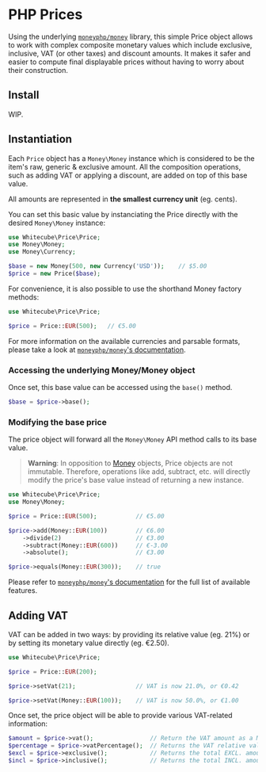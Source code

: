 # PHP Prices

Using the underlying [`moneyphp/money`](https://github.com/moneyphp/money) library, this simple Price object allows to work with complex composite monetary values which include exclusive, inclusive, VAT (or other taxes) and discount amounts. It makes it safer and easier to compute final displayable prices without having to worry about their construction.

## Install

WIP.

## Instantiation

Each `Price` object has a `Money\Money` instance which is considered to be the item's raw, generic & exclusive amount. All the composition operations, such as adding VAT or applying a discount, are added on top of this base value.

All amounts are represented in **the smallest currency unit** (eg. cents).

You can set this basic value by instanciating the Price directly with the desired `Money\Money` instance:

```php
use Whitecube\Price\Price;
use Money\Money;
use Money\Currency;

$base = new Money(500, new Currency('USD'));    // $5.00
$price = new Price($base);
```

For convenience, it is also possible to use the shorthand Money factory methods:

```php
use Whitecube\Price\Price;

$price = Price::EUR(500);   // €5.00
```

For more information on the available currencies and parsable formats, please take a look at [`moneyphp/money`'s documentation](http://moneyphp.org/).

### Accessing the underlying Money/Money object

Once set, this base value can be accessed using the `base()` method.

```php
$base = $price->base();
```

### Modifying the base price

The price object will forward all the `Money\Money` API method calls to its base value.

> **Warning**: In opposition to [Money](https://github.com/moneyphp/money) objects, Price objects are not immutable. Therefore, operations like add, subtract, etc. will directly modify the price's base value instead of returning a new instance.

```php
use Whitecube\Price\Price;
use Money\Money;

$price = Price::EUR(500);           // €5.00

$price->add(Money::EUR(100))        // €6.00
    ->divide(2)                     // €3.00
    ->subtract(Money::EUR(600))     // €-3.00
    ->absolute();                   // €3.00

$price->equals(Money::EUR(300));    // true
```

Please refer to [`moneyphp/money`'s documentation](http://moneyphp.org/) for the full list of available features.

## Adding VAT

VAT can be added in two ways: by providing its relative value (eg. 21%) or by setting its monetary value directly (eg. €2.50).

```php
use Whitecube\Price\Price;

$price = Price::EUR(200);

$price->setVat(21);                 // VAT is now 21.0%, or €0.42

$price->setVat(Money::EUR(100));    // VAT is now 50.0%, or €1.00
```

Once set, the price object will be able to provide various VAT-related information:

```php
$amount = $price->vat();                // Return the VAT amount as a Money\Money instance
$percentage = $price->vatPercentage();  // Returns the VAT relative value as a float (eg. 21.0)
$excl = $price->exclusive();            // Returns the total EXCL. amount (without VAT) as a Money\Money instance
$incl = $price->inclusive();            // Returns the total INCL. amount (with VAT) as a Money\Money instance
```